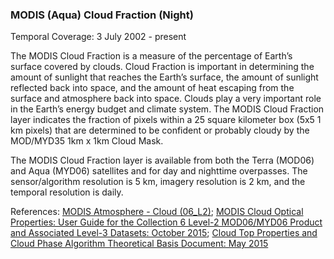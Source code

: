 ### MODIS (Aqua) Cloud Fraction (Night)
Temporal Coverage: 3 July 2002 - present

The MODIS Cloud Fraction is a measure of the percentage of Earth’s surface covered by clouds. Cloud Fraction is important in determining the amount of sunlight that reaches the Earth’s surface, the amount of sunlight reflected back into space, and the amount of heat escaping from the surface and atmosphere back into space. Clouds play a very important role in the Earth’s energy budget and climate system. The MODIS Cloud Fraction layer indicates the fraction of pixels within a 25 square kilometer box (5x5 1 km pixels) that are determined to be confident or probably cloudy by the MOD/MYD35 1km x 1km Cloud Mask.

The MODIS Cloud Fraction layer is available from both the Terra (MOD06) and Aqua (MYD06) satellites and for day and nighttime overpasses. The sensor/algorithm resolution is 5 km, imagery resolution is 2 km, and the temporal resolution is daily.

References: [MODIS Atmosphere - Cloud (06_L2)](https://modis-atmos.gsfc.nasa.gov/products/cloud); [MODIS Cloud Optical Properties: User Guide for the Collection 6 Level-2 MOD06/MYD06 Product and Associated Level-3 Datasets: October 2015](http://modis-atmos.gsfc.nasa.gov/_docs/C6MOD06OPUserGuide.pdf); [Cloud Top Properties and Cloud Phase Algorithm Theoretical Basis Document: May 2015](http://modis-atmos.gsfc.nasa.gov/_docs/MOD06-ATBD_2015_05_01.pdf)
